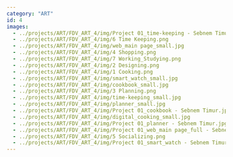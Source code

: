 ```yaml
---
category: "ART"
id: 4
images:
  - ../projects/ART/FDV_ART_4/img/Project 01_time-keeping - Sebnem Timur.jpg
  - ../projects/ART/FDV_ART_4/img/6 Time Keeping.png
  - ../projects/ART/FDV_ART_4/img/web_main page_small.jpg
  - ../projects/ART/FDV_ART_4/img/4 Shopping.png
  - ../projects/ART/FDV_ART_4/img/7 Working_Studying.png
  - ../projects/ART/FDV_ART_4/img/2 Designing.png
  - ../projects/ART/FDV_ART_4/img/1 Cooking.png
  - ../projects/ART/FDV_ART_4/img/smart_watch_small.jpg
  - ../projects/ART/FDV_ART_4/img/cookbook_small.jpg
  - ../projects/ART/FDV_ART_4/img/3 Planning.png
  - ../projects/ART/FDV_ART_4/img/time-keeping_small.jpg
  - ../projects/ART/FDV_ART_4/img/planner_small.jpg
  - ../projects/ART/FDV_ART_4/img/Project 01_cookbook - Sebnem Timur.jpg
  - ../projects/ART/FDV_ART_4/img/digital_cooking_small.jpg
  - ../projects/ART/FDV_ART_4/img/Project 01_planner - Sebnem Timur.jpg
  - ../projects/ART/FDV_ART_4/img/Project 01_web_main page_full - Sebnem Timur.jpg
  - ../projects/ART/FDV_ART_4/img/5 Socializing.png
  - ../projects/ART/FDV_ART_4/img/Project 01_smart_watch - Sebnem Timur.jpg
---
```

